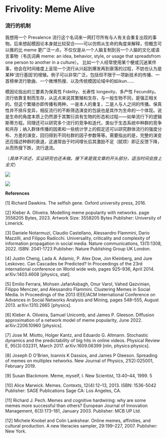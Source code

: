 # Frivolity: Meme Alive

### 流行的机制

我想用一个 Prevalence 流行这个名词来一网打尽所有与人有关会重复出现的事物。后来想起模因论本身就比较契合——可以仿照从生命的角度来解释，但概念可以推的比 meme 更广泛一点，不仅仅是从一个人脑复制到另一个人脑的文化或语言事物（韦氏词典 meme: an idea, behavior, style, or usage that spreadsfrom one person to another in a culture）。 比如一个人经常使用某个梗或沉迷某件事，他会在时间维度上呈现一个流行从兴起到爆发再到衰落的过程，不妨也认为是某种‘流行基因’的增殖。例子可以非常广泛，包括但不限于一项新技术的传播、一首榜单流行歌曲、一个微博热搜、以及传统模因论域中的如ikun……

模因论指出的三要素为保真性 Fidelity、长寿性 longevity、多产性 Fecundity。流行依靠复制而生存，从这点来说其繁殖和生存，与一般生物不同，是强正相关的。但这个繁殖亦即传播有两种，一是本人的重复，二是人与人之间的传播。保真性并不排斥变异，相反流行的不断筛选演变的包装也是其作为生命的一个体现。说是生命的角度本质上仍然源于其繁衍具有生物的形态和过程——如单流行下的逻辑斯蒂方程。同理还可以研究多个流行的竞争和迭代，类似于生态系统中种群的竞争和共存；纳入群体传播的因素和一些统计学上的假定还可以研究群体流行的强度分布、方差的演变，回归得到不同社群的因子参数等等。需要指出的是，完整的演变还应描述种群的衰退，这通常由于时间增长后其激励不足（腻烦）即正反馈下降，从而热搜下跌，流行退流。

（*具体不详述，实证研究也还未做。接下来是我文章的开头部分，适当时间会放上全文*）

![](C:\Users\Laplace\Documents\GitHub\blog\wonder\graph\23.7.28.png)

![](C:\Users\Laplace\Documents\GitHub\blog\wonder\graph\23.7.28(2).png)

**References**

[1] Richard Dawkins. The selfish gene. Oxford university press, 2016. 

[2] Kleber A. Oliveira. Modelling meme popularity with networks. page 3558205 Bytes, 2023. Artwork Size: 3558205 Bytes Publisher: University of Limerick. 

[3] Daniele Notarmuzi, Claudio Castellano, Alessandro Flammini, Dario Mazzilli, and Filippo Radicchi. Universality, criticality and complexity of information propagation in social media. Nature communications, 13(1):1308, 2022. ISBN: 2041-1723 Publisher: Nature Publishing Group UK London. 

[4] Justin Cheng, Lada A. Adamic, P. Alex Dow, Jon Kleinberg, and Jure Leskovec. Can Cascades be Predicted? In Proceedings of the 23rd international conference on World wide web, pages 925–936, April 2014. arXiv:1403.4608 [physics, stat]. 

[5] Emilio Ferrara, Mohsen JafariAsbagh, Onur Varol, Vahed Qazvinian, Filippo Menczer, and Alessandro Flammini. Clustering Memes in Social Media. In Proceedings of the 2013 IEEE/ACM International Conference on Advances in Social Networks Analysis and Mining, pages 548–555, August 2013. arXiv:1310.2665 [physics]. 

[6] Kleber A. Oliveira, Samuel Unicomb, and James P. Gleeson. Diffusion approximation of a network model of meme popularity, June 2022. arXiv:2206.10960 [physics]. 

[7] Jose M. Miotto, Holger Kantz, and Eduardo G. Altmann. Stochastic dynamics and the predictability of big hits in online videos. Physical Review E, 95(3):032311, March 2017. arXiv:1609.06399 [nlin, physics:physics]. 

[8] Joseph D O’Brien, Ioannis K Dassios, and James P Gleeson. Spreading of memes on multiplex networks. New Journal of Physics, 21(2):025001, February 2019. 

[9] Susan Blackmore. Meme, myself, I. New Scientist, 13:40–44, 1999. 5 

[10] Alice Marwick. Memes. Contexts, 12(4):12–13, 2013. ISBN: 1536-5042 Publisher: SAGE Publications Sage CA: Los Angeles, CA. 

[11] Richard J. Pech. Memes and cognitive hardwiring: why are some memes more successful than others? European Journal of Innovation Management, 6(3):173–181, January 2003. Publisher: MCB UP Ltd. 

[12] Michele Knobel and Colin Lankshear. Online memes, affinities, and cultural production. A new literacies sampler, 29:199–227, 2007. Publisher: New York.